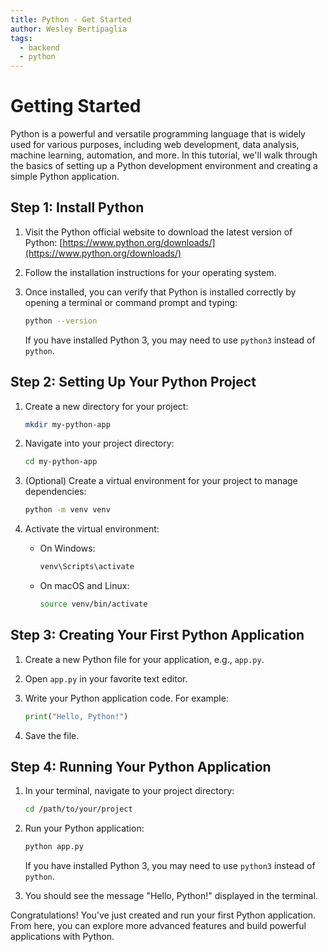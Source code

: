 ```yaml
---
title: Python - Get Started
author: Wesley Bertipaglia
tags:
  - backend
  - python
---
```

# Getting Started

Python is a powerful and versatile programming language that is widely used for various purposes, including web development, data analysis, machine learning, automation, and more. In this tutorial, we'll walk through the basics of setting up a Python development environment and creating a simple Python application.

## Step 1: Install Python

1. Visit the Python official website to download the latest version of Python: [https://www.python.org/downloads/](https://www.python.org/downloads/)

2. Follow the installation instructions for your operating system.

3. Once installed, you can verify that Python is installed correctly by opening a terminal or command prompt and typing:

    ```bash
    python --version
    ```

   If you have installed Python 3, you may need to use `python3` instead of `python`.

## Step 2: Setting Up Your Python Project

1. Create a new directory for your project:

    ```bash
    mkdir my-python-app
    ```

2. Navigate into your project directory:

    ```bash
    cd my-python-app
    ```

3. (Optional) Create a virtual environment for your project to manage dependencies:

    ```bash
    python -m venv venv
    ```

4. Activate the virtual environment:

    - On Windows:

        ```bash
        venv\Scripts\activate
        ```

    - On macOS and Linux:

        ```bash
        source venv/bin/activate
        ```

## Step 3: Creating Your First Python Application

1. Create a new Python file for your application, e.g., `app.py`.

2. Open `app.py` in your favorite text editor.

3. Write your Python application code. For example:

    ```python
    print("Hello, Python!")
    ```

4. Save the file.

## Step 4: Running Your Python Application

1. In your terminal, navigate to your project directory:

    ```bash
    cd /path/to/your/project
    ```

2. Run your Python application:

    ```bash
    python app.py
    ```

   If you have installed Python 3, you may need to use `python3` instead of `python`.

3. You should see the message "Hello, Python!" displayed in the terminal.

Congratulations! You've just created and run your first Python application. From here, you can explore more advanced features and build powerful applications with Python.
